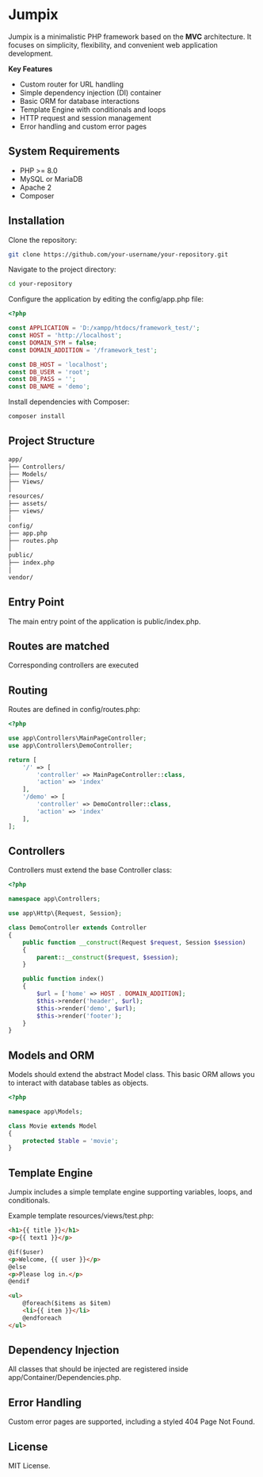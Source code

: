 # Jumpix

Jumpix is a minimalistic PHP framework based on the **MVC** architecture.  It focuses on simplicity, flexibility, and convenient web application development.

**Key Features**
- Custom router for URL handling
- Simple dependency injection (DI) container
- Basic ORM for database interactions
- Template Engine with conditionals and loops
- HTTP request and session management
- Error handling and custom error pages

## System Requirements
- PHP >= 8.0
- MySQL or MariaDB
- Apache 2
- Composer

## Installation
Clone the repository:
```bash
git clone https://github.com/your-username/your-repository.git
```

Navigate to the project directory:

```bash
cd your-repository
```

Configure the application by editing the config/app.php file:
```php
<?php

const APPLICATION = 'D:/xampp/htdocs/framework_test/';
const HOST = 'http://localhost';
const DOMAIN_SYM = false;
const DOMAIN_ADDITION = '/framework_test';

const DB_HOST = 'localhost';
const DB_USER = 'root';
const DB_PASS = '';
const DB_NAME = 'demo';
```

Install dependencies with Composer:

```bash
composer install
```

## Project Structure
```bash
app/
├── Controllers/
├── Models/
├── Views/
│
resources/
├── assets/
├── views/
│
config/
├── app.php
├── routes.php
│
public/
├── index.php
│
vendor/
```

## Entry Point
The main entry point of the application is public/index.php.

## Routes are matched

Corresponding controllers are executed

## Routing
Routes are defined in config/routes.php:
```php
<?php

use app\Controllers\MainPageController;
use app\Controllers\DemoController;

return [
    '/' => [
        'controller' => MainPageController::class,
        'action' => 'index'
    ],
    '/demo' => [
        'controller' => DemoController::class,
        'action' => 'index'
    ],
];
```

## Controllers
Controllers must extend the base Controller class:
```php
<?php

namespace app\Controllers;

use app\Http\{Request, Session};

class DemoController extends Controller
{
    public function __construct(Request $request, Session $session)
    {
        parent::__construct($request, $session);
    }

    public function index()
    {
        $url = ['home' => HOST . DOMAIN_ADDITION];
        $this->render('header', $url);
        $this->render('demo', $url);
        $this->render('footer');
    }
}
```

## Models and ORM
Models should extend the abstract Model class. This basic ORM allows you to interact with database tables as objects.
```php
<?php

namespace app\Models;

class Movie extends Model
{
    protected $table = 'movie';
}
```

## Template Engine
Jumpix includes a simple template engine supporting variables, loops, and conditionals.

Example template resources/views/test.php:
```html
<h1>{{ title }}</h1>
<p>{{ text1 }}</p>

@if($user)
<p>Welcome, {{ user }}</p>
@else
<p>Please log in.</p>
@endif

<ul>
    @foreach($items as $item)
    <li>{{ item }}</li>
    @endforeach
</ul>
```

## Dependency Injection
All classes that should be injected are registered inside app/Container/Dependencies.php.

## Error Handling
Custom error pages are supported, including a styled 404 Page Not Found.

## License
MIT License.